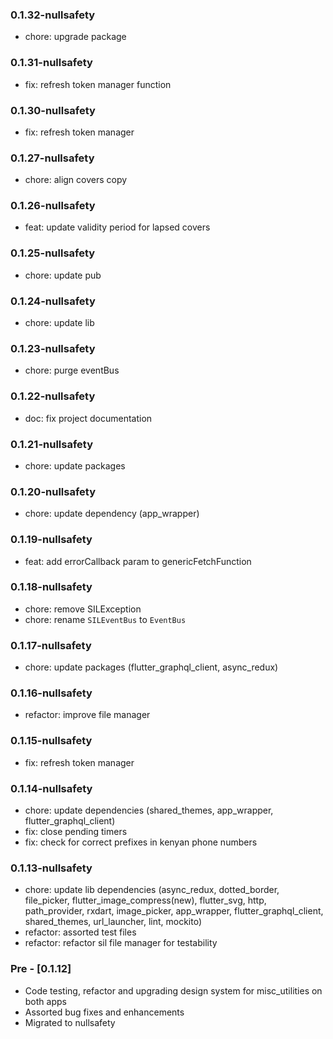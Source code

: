 ### 0.1.32-nullsafety

- chore: upgrade package

### 0.1.31-nullsafety

- fix: refresh token manager function
### 0.1.30-nullsafety

- fix: refresh token manager
### 0.1.27-nullsafety

- chore: align covers copy

### 0.1.26-nullsafety

- feat: update validity period for lapsed covers

### 0.1.25-nullsafety

- chore: update pub

### 0.1.24-nullsafety

- chore: update lib

### 0.1.23-nullsafety

- chore: purge eventBus

### 0.1.22-nullsafety

- doc: fix project documentation

### 0.1.21-nullsafety

- chore: update packages

### 0.1.20-nullsafety

- chore: update dependency (app_wrapper)
### 0.1.19-nullsafety

- feat: add errorCallback param to genericFetchFunction

### 0.1.18-nullsafety

- chore: remove SILException
- chore: rename `SILEventBus` to `EventBus`

### 0.1.17-nullsafety

- chore: update packages (flutter_graphql_client, async_redux)

### 0.1.16-nullsafety

- refactor: improve file manager

### 0.1.15-nullsafety

- fix: refresh token manager

### 0.1.14-nullsafety

- chore: update dependencies (shared_themes, app_wrapper, flutter_graphql_client)
- fix: close pending timers
- fix: check for correct prefixes in kenyan phone numbers

### 0.1.13-nullsafety

- chore: update lib dependencies (async_redux, dotted_border, file_picker, flutter_image_compress(new), flutter_svg, http, path_provider, rxdart, image_picker, app_wrapper, flutter_graphql_client, shared_themes, url_launcher, lint, mockito)
- refactor: assorted test files
- refactor: refactor sil file manager for testability

### Pre - [0.1.12]

- Code testing, refactor and upgrading design system for misc_utilities on both apps
- Assorted bug fixes and enhancements
- Migrated to nullsafety
